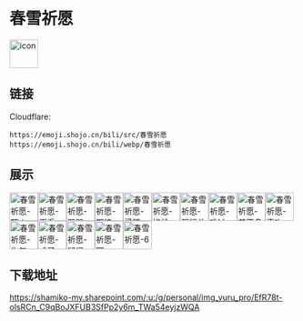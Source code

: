 # 春雪祈愿
<img src="https://emoji.shojo.cn/bili/src/春雪祈愿/icon.png" width="50" height="50" alt="icon">

## 链接
Cloudflare:
```
https://emoji.shojo.cn/bili/src/春雪祈愿
https://emoji.shojo.cn/bili/webp/春雪祈愿
```
## 展示
<img src="https://emoji.shojo.cn/bili/src/春雪祈愿/春雪祈愿-吓！.png" width="50" height="50" alt="春雪祈愿-吓！"><img src="https://emoji.shojo.cn/bili/src/春雪祈愿/春雪祈愿-再看一眼.png" width="50" height="50" alt="春雪祈愿-再看一眼"><img src="https://emoji.shojo.cn/bili/src/春雪祈愿/春雪祈愿-哭哭.png" width="50" height="50" alt="春雪祈愿-哭哭"><img src="https://emoji.shojo.cn/bili/src/春雪祈愿/春雪祈愿-期待.png" width="50" height="50" alt="春雪祈愿-期待"><img src="https://emoji.shojo.cn/bili/src/春雪祈愿/春雪祈愿-滑稽.png" width="50" height="50" alt="春雪祈愿-滑稽"><img src="https://emoji.shojo.cn/bili/src/春雪祈愿/春雪祈愿-尴尬.png" width="50" height="50" alt="春雪祈愿-尴尬"><img src="https://emoji.shojo.cn/bili/src/春雪祈愿/春雪祈愿-强行关机.png" width="50" height="50" alt="春雪祈愿-强行关机"><img src="https://emoji.shojo.cn/bili/src/春雪祈愿/春雪祈愿-难过.png" width="50" height="50" alt="春雪祈愿-难过"><img src="https://emoji.shojo.cn/bili/src/春雪祈愿/春雪祈愿-差不多得了.png" width="50" height="50" alt="春雪祈愿-差不多得了"><img src="https://emoji.shojo.cn/bili/src/春雪祈愿/春雪祈愿-索吻.png" width="50" height="50" alt="春雪祈愿-索吻"><img src="https://emoji.shojo.cn/bili/src/春雪祈愿/春雪祈愿-生气.png" width="50" height="50" alt="春雪祈愿-生气"><img src="https://emoji.shojo.cn/bili/src/春雪祈愿/春雪祈愿-成了.png" width="50" height="50" alt="春雪祈愿-成了"><img src="https://emoji.shojo.cn/bili/src/春雪祈愿/春雪祈愿-疑问.png" width="50" height="50" alt="春雪祈愿-疑问"><img src="https://emoji.shojo.cn/bili/src/春雪祈愿/春雪祈愿-耶.png" width="50" height="50" alt="春雪祈愿-耶"><img src="https://emoji.shojo.cn/bili/src/春雪祈愿/春雪祈愿-6.png" width="50" height="50" alt="春雪祈愿-6">

## 下载地址

https://shamiko-my.sharepoint.com/:u:/g/personal/img_yuru_pro/EfR78t-olsRCn_C9qBoJXFUB3SfPp2y6m_TWa54eyjzWQA